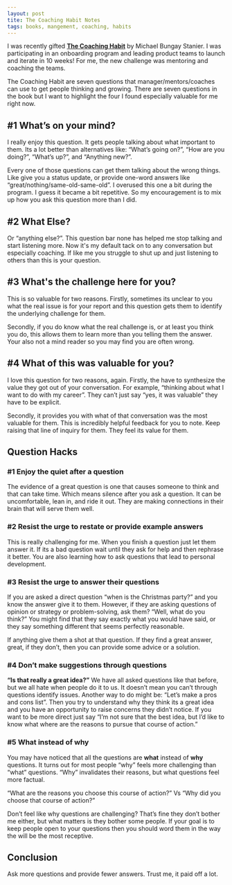 ```yaml
---
layout: post
tite: The Coaching Habit Notes
tags: books, mangement, coaching, habits
---
```


I was recently gifted [**The Coaching Habit**][CH] by Michael Bungay Stanier. I was participating in an onboarding program and leading product teams to launch and iterate in 10 weeks! For me, the new challenge was mentoring and coaching the teams. 

The Coaching Habit are seven questions that manager/mentors/coaches can use to get people thinking and growing. There are seven questions in the book but I want to highlight the four I found especially valuable for me right now.
## #1 What’s on your mind?
I really enjoy this question. It gets people talking about what important to them. Its a lot better than alternatives like: “What’s going on?”, “How are you doing?”, “What’s up?”, and “Anything new?”.

Every one of those questions can get them talking about the wrong things. Like give you a status update, or provide one-word answers like “great/nothing/same-old-same-old”. I overused this one a bit during the program. I guess it became a bit repetitive. So my encouragement is to mix up how you ask this question more than I did. 
## #2 What Else?
Or “anything else?”. This question bar none has helped me stop talking and start listening more. Now it's my default tack on to any conversation but especially coaching. If like me you struggle to shut up and just listening to others than this is your question.
## #3 What's the challenge here for you?
This is so valuable for two reasons. Firstly, sometimes its unclear to you what the real issue is for your report and this question gets them to identify the underlying challenge for them. 

Secondly, if you do know what the real challenge is, or at least you think you do, this allows them to learn more than you telling them the answer. Your also not a mind reader so you may find you are often wrong.
## #4 What of this was valuable for you?
I love this question for two reasons, again. Firstly, the have to synthesize the value they got out of your conversation. For example, “thinking about what I want to do with my career”. They can’t just say “yes, it was valuable” they have to be explicit.

Secondly, it provides you with what of that conversation was the most valuable for them. This is incredibly helpful feedback for you to note. Keep raising that line of inquiry for them. They feel its value for them.
## Question Hacks
### #1 Enjoy the quiet after a question
The evidence of a great question is one that causes someone to think and that can take time. Which means silence after you ask a question. It can be uncomfortable, lean in, and ride it out. They are making connections in their brain that will serve them well. 
### #2 Resist the urge to restate or provide example answers
This is really challenging for me. When you finish a question just let them answer it. If its a bad question wait until they ask for help and then rephrase it better. You are also learning how to ask questions that lead to personal development.
### #3 Resist the urge to answer their questions
If you are asked a direct question “when is the Christmas party?” and you know the answer give it to them. However, if they are asking questions of opinion or strategy or problem-solving, ask them? “Well, what do you think?” You might find that they say exactly what you would have said, or they say something different that seems perfectly reasonable. 

If anything give them a shot at that question. If they find a great answer, great, if they don’t, then you can provide some advice or a solution.
### #4 Don’t make suggestions through questions
**“Is that really a great idea?”** We have all asked questions like that before, but we all hate when people do it to us. It doesn’t mean you can’t through questions identify issues. Another way to do might be: “Let’s make a pros and cons list”. Then you try to understand why they think its a great idea and you have an opportunity to raise concerns they didn’t notice. If you want to be more direct just say “I’m not sure that the best idea, but I’d like to know what where are the reasons to pursue that course of action.” 
### #5 What instead of why
You may have noticed that all the questions are **what** instead of **why** questions. It turns out for most people “why” feels more challenging than “what” questions. “Why” invalidates their reasons, but what questions feel more factual. 

“What are the reasons you choose this course of action?” 
Vs
“Why did you choose that course of action?”

Don’t feel like why questions are challenging? That’s fine they don’t bother me either, but what matters is they bother some people. If your goal is to keep people open to your questions then you should word them in the way the will be the most receptive.
## Conclusion
Ask more questions and provide fewer answers. Trust me, it paid off a lot.

[CH]: https://www.amazon.com/Coaching-Habit-Less-Change-Forever/dp/0978440749
